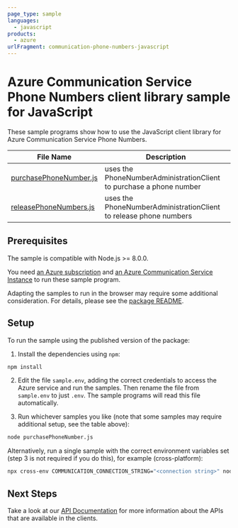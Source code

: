 ```yaml
---
page_type: sample
languages:
  - javascript
products:
  - azure
urlFragment: communication-phone-numbers-javascript
---
```


# Azure Communication Service Phone Numbers client library sample for JavaScript

These sample programs show how to use the JavaScript client library for Azure Communication Service Phone Numbers.

| **File Name**                                 | **Description**                                                     |
| --------------------------------------------- | ------------------------------------------------------------------- |
| [purchasePhoneNumber.js][purchasephonenumber] | uses the PhoneNumberAdministrationClient to purchase a phone number |
| [releasePhoneNumbers.js][releasephonenumbers] | uses the PhoneNumberAdministrationClient to release phone numbers   |

## Prerequisites

The sample is compatible with Node.js >= 8.0.0.

You need [an Azure subscription][freesub] and [an Azure Communication Service Instance][azcomsvc] to run these sample program.

Adapting the samples to run in the browser may require some additional consideration. For details, please see the [package README][package].

## Setup

To run the sample using the published version of the package:

1. Install the dependencies using `npm`:

```bash
npm install
```

2. Edit the file `sample.env`, adding the correct credentials to access the Azure service and run the samples. Then rename the file from `sample.env` to just `.env`. The sample programs will read this file automatically.

3. Run whichever samples you like (note that some samples may require additional setup, see the table above):

```bash
node purchasePhoneNumber.js
```

Alternatively, run a single sample with the correct environment variables set (step 3 is not required if you do this), for example (cross-platform):

```bash
npx cross-env COMMUNICATION_CONNECTION_STRING="<connection string>" node purchasePhoneNumber.js
```

## Next Steps

Take a look at our [API Documentation][apiref] for more information about the APIs that are available in the clients.

[purchasephonenumber]: https://github.com/Azure/azure-sdk-for-js/blob/master/sdk/communication/communication-phone-numbers/samples/javascript/purchasePhoneNumber.js
[releasephonenumbers]: https://github.com/Azure/azure-sdk-for-js/blob/master/sdk/communication/communication-phone-numbers/samples/javascript/releasePhoneNumbers.js
[apiref]: https://docs.microsoft.com/javascript/api/@azure/communication-phone-numbers
[azcomsvc]: https://docs.microsoft.com/azure/communication-services/quickstarts/create-communication-resource?tabs=windows&pivots=platform-azp
[freesub]: https://azure.microsoft.com/free/
[package]: https://github.com/Azure/azure-sdk-for-js/blob/master/sdk/communication/communication-phone-numbers/README.md
